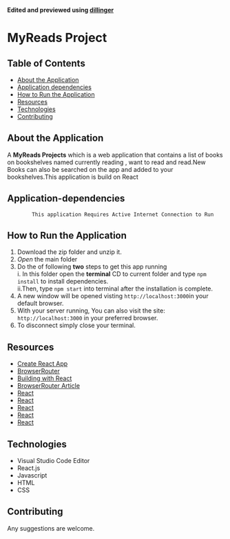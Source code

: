 **Edited and previewed using [dillinger](https://dillinger.io/)**

# MyReads Project

## Table of Contents
* [About the Application](#about-the-application)
* [Application dependencies](#application-dependencies)
* [How to Run the Application](#how-to-run-the-application)
* [Resources](#resources)
* [Technologies](#technologies)
* [Contributing](#contributing)

## About the Application

A **MyReads Projects** which is a web application that contains a list of books on bookshelves named currently reading , want to read and read.New Books can also be searched on the app and added to your bookshelves.This application is build on React


## Application-dependencies

            This application Requires Active Internet Connection to Run


## How to Run the Application

 1. Download the zip folder and unzip it.
 2. _Open_ the main folder
 3. Do the of following **two** steps to get this app running  
        i. In this folder open the **terminal** CD to current folder and type `npm install` to install dependencies.  
        ii.Then, type `npm start` into terminal after the installation is complete.
 4. A new window will be opened visting `http://localhost:3000`in your default browser.
 5. With your server running, You can also visit the site: `http://localhost:3000` in your preferred browser.
 6. To disconnect simply close your terminal.



## Resources


* [Create React App](https://github.com/facebook/create-react-app)
* [BrowserRouter](https://reacttraining.com/react-router/web/api)
* [Building with React](https://udacity.com/)
* [BrowserRouter Article](https://medium.com/@pshrmn/a-simple-react-router-v4-tutorial-7f23ff27adf)
* [React](https://reactjs.org/docs/thinking-in-react.html)
* [React](https://stackoverflow.com/questions/28868071/onchange-event-using-react-js-for-drop-down)
* [React](https://codeburst.io/use-class-properties-to-clean-up-your-classes-and-react-components-93185879f688)
* [React](https://reactjs.org/docs/faq-functions.html)
* [React](https://reactjs.org/tutorial/tutorial.html#reactive-state)


## Technologies

* Visual Studio Code Editor
* React.js
* Javascript
* HTML
* CSS


## Contributing
Any suggestions are welcome.


